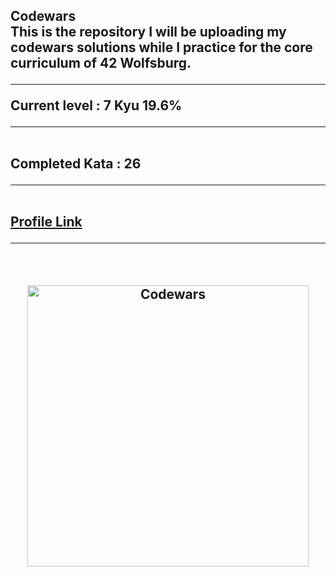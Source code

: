 <p align="center">
  <h2> Codewars
  <br>
  This is the repository I will be uploading my codewars solutions while I practice for the core curriculum of 42 Wolfsburg.
  <hr>
 </p>
<strong>Current level :</strong> 7 Kyu 19.6%
<hr>
<br>
<strong>Completed Kata :</strong> 26
<hr>
<br>
<a href="https://www.codewars.com/users/vasilisalmpanis">Profile Link</a>
<hr>
<br>
<p align="center">
  <img src="https://biolibre.fr/images/articles/codewars.jpg" width="450" alt="Codewars">
</p>
